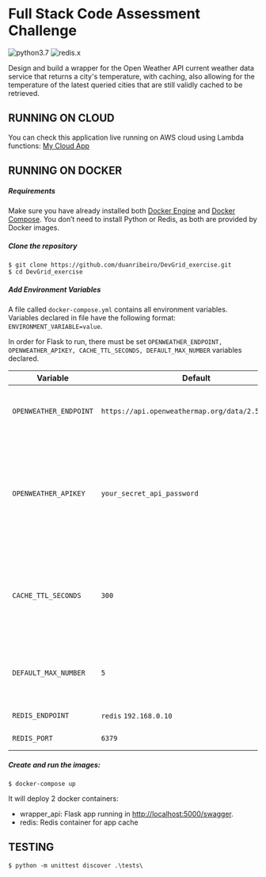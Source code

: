# Full Stack Code Assessment Challenge
![python3.7](https://img.shields.io/badge/python-3.7-brightgreen.svg)  ![redis.x](https://img.shields.io/badge/redis-6.2.6-red.svg)

Design and build a wrapper for the Open Weather API current weather data service that returns a city's temperature, with caching, also allowing for the temperature of the latest queried cities that are still validly cached to be retrieved.


## RUNNING ON CLOUD
You can check this application live running on AWS cloud using Lambda functions: [My Cloud App](https://9rrecyhtw4.execute-api.us-east-1.amazonaws.com/dev/swagger)


## RUNNING ON DOCKER

##### Requirements
Make sure you have already installed both [Docker Engine](https://docs.docker.com/get-docker/) and [Docker Compose](https://docs.docker.com/compose/install/). You don’t need to install Python or Redis, as both are provided by Docker images.

##### Clone the repository 

```
$ git clone https://github.com/duanribeiro/DevGrid_exercise.git
$ cd DevGrid_exercise
```

##### Add Environment Variables

A file called `docker-compose.yml` contains all environment variables.
Variables declared in file have the following format: `ENVIRONMENT_VARIABLE=value`.

In order for Flask to run, there must be set `OPENWEATHER_ENDPOINT, OPENWEATHER_APIKEY, CACHE_TTL_SECONDS, DEFAULT_MAX_NUMBER` variables declared.


| Variable                 | Default                                           | Discussion  |
| ---------------          |-------------                                      | -----|
| `OPENWEATHER_ENDPOINT`   | `https://api.openweathermap.org/data/2.5/weather` | Endpoint used to fetch data from Open Weather API |
| `OPENWEATHER_APIKEY`     | `your_secret_api_password`                        | The API key is a unique identifier that authenticates requests associated with your project for usage and billing purposes. |
| `CACHE_TTL_SECONDS`      | `300`                                             | Time to live (TTL) is an integer value that specifies the number of seconds until the cached key expires. |
| `DEFAULT_MAX_NUMBER`     | `5`                                               | Default value from max number of queried cities that are still valid |
| `REDIS_ENDPOINT`         | `redis`  `192.168.0.10`                           | Redis host address |
| `REDIS_PORT`             | `6379`                                            | Redis host port |


##### Create and run the images:

```
$ docker-compose up
```


It will deploy 2 docker containers:

- wrapper_api: Flask app running in [http://localhost:5000/swagger](http://localhost:5000/swagger).
- redis: Redis container for app cache

## TESTING

```
$ python -m unittest discover .\tests\
```

